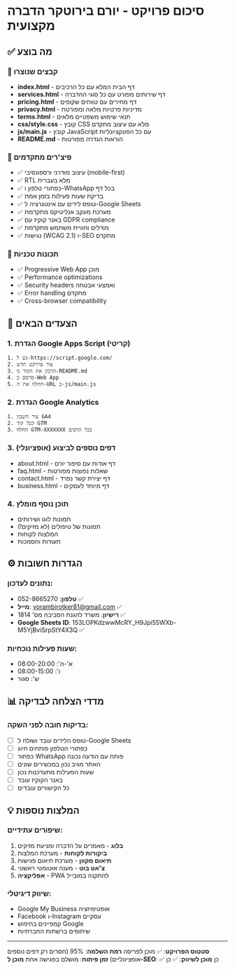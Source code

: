 # סיכום פרויקט - יורם בירוטקר הדברה מקצועית

## ✅ מה בוצע

### 📁 קבצים שנוצרו
- **index.html** - דף הבית המלא עם כל הרכיבים
- **services.html** - דף שירותים מפורט עם כל סוגי ההדברה
- **pricing.html** - דף מחירים עם טווחים שקופים
- **privacy.html** - מדיניות פרטיות מלאה ומפורטת
- **terms.html** - תנאי שימוש משפטיים מלאים
- **css/style.css** - קובץ CSS מלא עם עיצוב מתקדם
- **js/main.js** - קובץ JavaScript עם כל הפונקציונליות
- **README.md** - הוראות הגדרה מפורטות

### 🎯 פיצ'רים מתקדמים
- ✅ עיצוב מודרני ורספונסיבי (mobile-first)
- ✅ RTL מלא בעברית
- ✅ כפתורי טלפון ו-WhatsApp בכל דף
- ✅ בדיקת שעות פעילות בזמן אמת
- ✅ טופס לידים עם אינטגרציה ל-Google Sheets
- ✅ מערכת מעקב אנליטיקס מתקדמת
- ✅ באנר קוקיז עם GDPR compliance
- ✅ מודלים וחוויית משתמש מתקדמת
- ✅ נגישות (WCAG 2.1) ו-SEO מתקדם

### 📱 תכונות טכניות
- ✅ Progressive Web App מוכן
- ✅ Performance optimizations
- ✅ Security headers ואמצעי אבטחה
- ✅ Error handling מתקדם
- ✅ Cross-browser compatibility

## 🚀 הצעדים הבאים

### 1. הגדרת Google Apps Script (קריטי)
```
1. גש ל-https://script.google.com/
2. צור פרויקט חדש
3. הדבק את הקוד מ-README.md
4. פרסם כ-Web App
5. החלף את ה-URL ב-js/main.js
```

### 2. הגדרת Google Analytics
```
1. צור חשבון GA4
2. קבל קוד GTM
3. החלף GTM-XXXXXXX בכל הדפים
```

### 3. דפים נוספים לביצוע (אופציונלי)
- about.html - דף אודות עם סיפור יורם
- faq.html - שאלות נפוצות מפורטות
- contact.html - דף יצירת קשר נפרד
- business.html - דף מיוחד לעסקים

### 4. תוכן נוסף מומלץ
- תמונות לוגו ושירותים
- תמונות של טיפולים (לא מזיקים!)
- המלצות לקוחות
- תעודות והסמכות

## ⚙️ הגדרות חשובות

### נתונים לעדכון:
- **טלפון**: 052-8665270 ✅
- **מייל**: yorambirotker81@gmail.com ✅
- **רישיון**: משרד להגנת הסביבה מס' 1814 ✅
- **Google Sheets ID**: 153LOPKdzwwMcRY_H9Jpi55WXb-M5YjBviSrpStY4X3Q ✅

### שעות פעילות נוכחיות:
- א'-ה': 08:00-20:00
- ו': 08:00-15:00
- ש': סגור

## 📊 מדדי הצלחה לבדיקה

### בדיקות חובה לפני השקה:
- [ ] טופס הלידים עובד ושולח ל-Google Sheets
- [ ] כפתורי הטלפון פותחים חיוג
- [ ] כפתור WhatsApp פותח עם הודעה נכונה
- [ ] האתר מגיב נכון במכשירים שונים
- [ ] שעות הפעילות מתעדכנות נכון
- [ ] באנר הקוקיז עובד
- [ ] כל הקישורים עובדים

## 💡 המלצות נוספות

### שיפורים עתידיים:
1. **בלוג** - מאמרים על הדברה ומניעת מזיקים
2. **ביקורות לקוחות** - מערכת המלצות
3. **תיאום מקוון** - מערכת תיאום פגישות
4. **צ'אט בוט** - מענה אוטומטי ראשוני
5. **אפליקציה** - PWA להתקנה במובייל

### שיווק דיגיטלי:
- Google My Business אופטימיזציה
- Facebook ו-Instagram עסקיים
- קמפיינים בחיפוש Google
- שיתופים ברשתות החברתיות

---

**סטטוס הפרויקט**: ✅ מוכן לפריסה
**רמת השלמה**: 95% (חסרים רק דפים נוספים אופציונליים)
**זמן פיתוח**: מושלם בפגישה אחת
**מוכן ל-SEO**: ✅ כן
**מוכן לשיווק**: ✅ כן